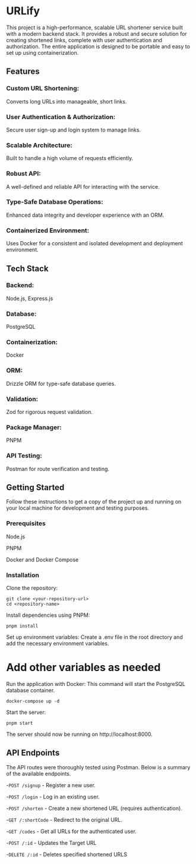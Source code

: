 # **URLify**
This project is a high-performance, scalable URL shortener service built with a modern backend stack. It provides a robust and secure solution for creating shortened links, complete with user authentication and authorization. The entire application is designed to be portable and easy to set up using containerization.

## **Features**
### **Custom URL Shortening:** 
Converts long URLs into manageable, short links.

### **User Authentication & Authorization:** 
Secure user sign-up and login system to manage links.

### **Scalable Architecture:** 
Built to handle a high volume of requests efficiently.

### **Robust API:** 
A well-defined and reliable API for interacting with the service.

### **Type-Safe Database Operations:** 
Enhanced data integrity and developer experience with an ORM.

### **Containerized Environment:**
Uses Docker for a consistent and isolated development and deployment environment.

## **Tech Stack**
### **Backend:**
Node.js, Express.js

### **Database:** 
PostgreSQL

### **Containerization:** 
Docker

### **ORM:**
Drizzle ORM for type-safe database queries.

### **Validation:** 
Zod for rigorous request validation.

### **Package Manager:** 
PNPM

### **API Testing:** 
Postman for route verification and testing.

## **Getting Started**
Follow these instructions to get a copy of the project up and running on your local machine for development and testing purposes.

### **Prerequisites**
Node.js

PNPM

Docker and Docker Compose

### **Installation**
Clone the repository:

```
git clone <your-repository-url>
cd <repository-name>
```

Install dependencies using PNPM:

```
pnpm install
```

Set up environment variables:
Create a .env file in the root directory and add the necessary environment variables.

# Add other variables as needed

Run the application with Docker:
This command will start the PostgreSQL database container.

```
docker-compose up -d
```

Start the server:

```
pnpm start
```

The server should now be running on http://localhost:8000.

## **API Endpoints**
The API routes were thoroughly tested using Postman. Below is a summary of the available endpoints.

-`POST /signup` - Register a new user.

-`POST /login` - Log in an existing user.

-`POST /shorten` - Create a new shortened URL (requires authentication).

-`GET /:shortCode` - Redirect to the original URL.

-`GET /codes` - Get all URLs for the authenticated user.

-`POST /:id` - Updates the Target URL

-`DELETE /:id` - Deletes specified shortened URLS

